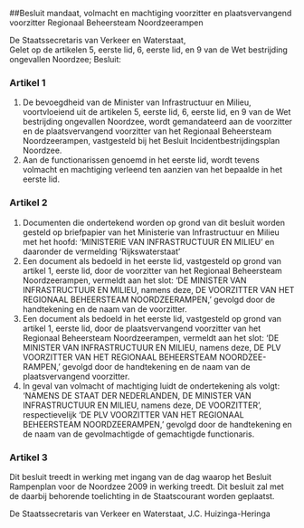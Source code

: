 <meta http-equiv='Content-Type' content='text/html; charset=utf-8' />

##Besluit mandaat, volmacht en machtiging voorzitter en plaatsvervangend voorzitter Regionaal Beheersteam Noordzeerampen

De Staatssecretaris van Verkeer en Waterstaat,  
Gelet op de artikelen 5, eerste lid, 6, eerste lid, en 9 van de Wet bestrijding ongevallen Noordzee;
Besluit:    

### Artikel  1  

1.  De bevoegdheid van de Minister van Infrastructuur en Milieu, voortvloeiend uit de artikelen 5, eerste lid, 6, eerste lid, en 9 van de Wet bestrijding ongevallen Noordzee, wordt gemandateerd aan de voorzitter en de plaatsvervangend voorzitter van het Regionaal Beheersteam Noordzeerampen, vastgesteld bij het Besluit Incidentbestrijdingsplan Noordzee.   
2.  Aan de functionarissen genoemd in het eerste lid, wordt tevens volmacht en machtiging verleend ten aanzien van het bepaalde in het eerste lid.  

### Artikel  2  

1.  Documenten die ondertekend worden op grond van dit besluit worden gesteld op briefpapier van het Ministerie van Infrastructuur en Milieu met het hoofd: ‘MINISTERIE VAN INFRASTRUCTUUR EN MILIEU’ en daaronder de vermelding ‘Rijkswaterstaat’   
2.  Een document als bedoeld in het eerste lid, vastgesteld op grond van artikel 1, eerste lid, door de voorzitter van het Regionaal Beheersteam Noordzeerampen, vermeldt aan het slot: ‘DE MINISTER VAN INFRASTRUCTUUR EN MILIEU, namens deze, DE VOORZITTER VAN HET REGIONAAL BEHEERSTEAM NOORDZEERAMPEN,’ gevolgd door de handtekening en de naam van de voorzitter.   
3.  Een document als bedoeld in het eerste lid, vastgesteld op grond van artikel 1, eerste lid, door de plaatsvervangend voorzitter van het Regionaal Beheersteam Noordzeerampen, vermeldt aan het slot: ‘DE MINISTER VAN INFRASTRUCTUUR EN MILIEU, namens deze, DE PLV VOORZITTER VAN HET REGIONAAL BEHEERSTEAM NOORDZEE-RAMPEN,’ gevolgd door de handtekening en de naam van de plaatsvervangend voorzitter.   
4.  In geval van volmacht of machtiging luidt de ondertekening als volgt: ‘NAMENS DE STAAT DER NEDERLANDEN, DE MINISTER VAN INFRASTRUCTUUR EN MILIEU, namens deze, DE VOORZITTER’, respectievelijk ‘DE PLV VOORZITTER VAN HET REGIONAAL BEHEERSTEAM NOORDZEERAMPEN,’ gevolgd door de handtekening en de naam van de gevolmachtigde of gemachtigde functionaris.  

### Artikel  3  

Dit besluit treedt in werking met ingang van de dag waarop het Besluit Rampenplan voor de Noordzee 2009 in werking treedt. 
Dit besluit zal met de daarbij behorende toelichting in de Staatscourant worden geplaatst.  

De 
Staatssecretaris van Verkeer en Waterstaat, 
J.C. Huizinga-Heringa     
